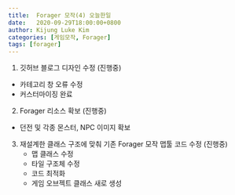 ```yaml
---
title:  Forager 모작(4) 오늘한일
date:   2020-09-29T18:00:00+0800
author: Kijung Luke Kim
categories: [게임모작, Forager]
tags: [forager]
---
```


1. 깃허브 블로그 디자인 수정 (진행중)
- 카테고리 창 오류 수정
- 커스터마이징 완료

2. Forager 리소스 확보 (진행중)
- 던전 및 각종 몬스터, NPC 이미지 확보

3. 재설계한 클래스 구조에 맞춰 기존 Forager 모작 맵툴 코드 수정 (진행중)
    - 맵 클래스 수정
    - 타일 구조체 수정
    - 코드 최적화
    - 게임 오브젝트 클래스 새로 생성 